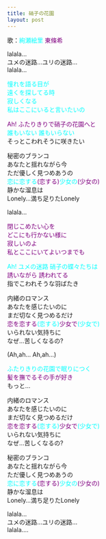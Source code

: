 ```yaml
---
title: 硝子の花園
layout: post
---
```

歌：<font color="cyan">絢瀬絵里</font> <font color="purple">東條希</font>

<p>lalala...<br />
ユメの迷路…ユリの迷路…<br />
lalala...</p>

<p><font color="cyan">憧れを語る目が<br />
遠くを探してる時<br />
寂しくなる<br />
私はここにいると言いたいの</font></p>

<p><font color="purple">Ah! ふたりきりで硝子の花園へと</font><br />
<font color="cyan">誰もいない 誰もいらない</font><br />
そっとこわれそうに咲きたい</p>

<p>秘密のブランコ<br />
あなたと揺れながら今<br />
ただ優しく見つめあうの<br />
<font color="cyan">恋に恋する</font><font color="purple">(恋する)</font><font color="cyan">少女の</font><font color="purple">(少女の)</font><br />
静かな溜息は<br />
Lonely…満ち足りたLonely</p>

<p>lalala...</p>

<p><font color="purple">閉じこめたい心を<br />
どこにも行かない様に<br />
寂しいのよ<br />
私とここにいてよいつまでも</font></p>

<p><font color="cyan">Ah! ユメの迷路 硝子の蝶々たちは</font><br />
<font color="purple">誘いながら 誘われてる</font><br />
指でこわれそうな羽ばたき</p>

<p>内緒のロマンス<br />
あなたを感じたいのに<br />
まだ切なく見つめるだけ<br />
<font color="purple">恋を恋する</font><font color="cyan">(恋する)</font><font color="purple">少女で</font><font color="cyan">(少女で)</font><br />
いられない気持ちに<br />
なぜ…苦しくなるの?</p>

<p>(Ah,ah… Ah,ah…)</p>

<p><font color="cyan">ふたりきりの花園で眠りにつく</font><br />
<font color="purple">髪を撫でるその手が好き</font><br />
もっと…</p>

<p>内緒のロマンス<br />
あなたを感じたいのに<br />
まだ切なく見つめるだけ<br />
<font color="purple">恋を恋する</font><font color="cyan">(恋する)</font><font color="purple">少女で</font><font color="cyan">(少女で)</font><br />
いられない気持ちに<br />
なぜ…苦しくなるの?</p>

<p>秘密のブランコ<br />
あなたと揺れながら今<br />
ただ優しく見つめあうの<br />
<font color="cyan">恋に恋する</font><font color="purple">(恋する)</font><font color="cyan">少女の</font><font color="purple">(少女の)</font><br />
静かな溜息は<br />
Lonely…満ち足りたLonely</p>

<p>lalala...<br />
ユメの迷路…ユリの迷路…<br />
lalala....</p>